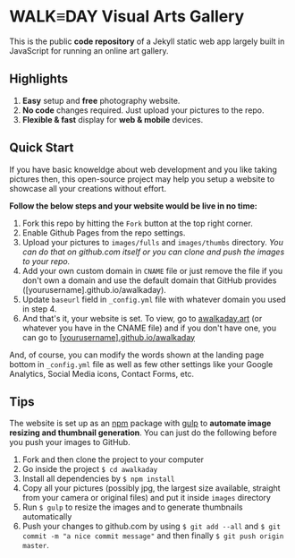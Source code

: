 # WALK≡DAY Visual Arts Gallery
This is the public __code repository__ of a Jekyll static web app largely built in JavaScript for running an online art gallery.

## Highlights
1. __Easy__ setup and __free__ photography website.
2. __No code__ changes required. Just upload your pictures to the repo.
3. __Flexible & fast__ display for __web & mobile__ devices.

## Quick Start
If you have basic knoweldge about web development and you like taking pictures then, this open-source project may help you setup a website to showcase
all your creations without effort.  

**Follow the below steps and your website would be live in no time:**

1. Fork this repo by hitting the `Fork` button at the top right corner.
2. Enable Github Pages from the repo settings.
3. Upload your pictures to `images/fulls` and `images/thumbs` directory. _You can do that on github.com itself or you can clone and push the images to your repo._
4. Add your own custom domain in `CNAME` file or just remove the file if you don't own a domain and use the default domain that GitHub provides ([yourusername].github.io/awalkaday).
5. Update `baseurl` field in `_config.yml` file with whatever domain you used in step 4.
6. And that's it, your website is set. To view, go to [awalkaday.art](http://awalkaday.art) (or whatever you have in the CNAME file) and if you don't have one, you can go to [[yourusername].github.io/awalkaday](http://yourusername.github.io/awalkaday)

And, of course, you can modify the words shown at the landing page bottom in `_config.yml` file as well as few other settings like your Google Analytics, Social Media icons, Contact Forms, etc.
 
## Tips
The website is set up as an [npm](https://www.npmjs.com) package with [gulp](http://gulpjs.com/) to __automate image resizing
and thumbnail generation__. You can just do the following before you push your images to GitHub.

1. Fork and then clone the project to your computer
2. Go inside the project `$ cd awalkaday`
3. Install all dependencies by `$ npm install`
4. Copy all your pictures (possibly jpg, the largest size available, straight from your camera or original files) and put it inside `images` directory
5. Run `$ gulp` to resize the images and to generate thumbnails automatically
6. Push your changes to github.com by using `$ git add --all` and `$ git commit -m "a nice commit message"` and then finally `$ git push origin master`.
